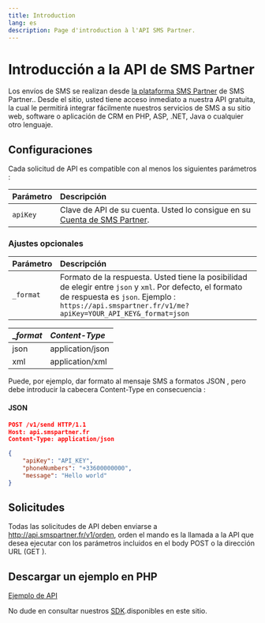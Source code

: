 ```yaml
---
title: Introduction
lang: es
description: Page d'introduction à l'API SMS Partner.
---
```


# Introducción a la API de SMS Partner

Los envíos de SMS se realizan desde [la plataforma SMS Partner](https://www.smspartner.fr/api-sms/) de SMS Partner.. Desde el sitio, usted tiene acceso inmediato a nuestra API gratuita, la cual le permitirá integrar fácilmente nuestros servicios de SMS a su sitio web, software o aplicación de CRM en PHP, ASP, .NET, Java o cualquier otro lenguaje.


## Configuraciones

Cada solicitud de API es compatible con al menos los siguientes parámetros :

| Parámetro | Descripción |
|:-----------|:-------------|
| `apiKey`  |  Clave de API de su cuenta. Usted lo consigue en su  [Cuenta de SMS Partner](https://my.smspartner.fr/connexion). |

### Ajustes opcionales

| Parámetro | Descripción |
|:-----------|:-------------|
| `_format` | Formato de la respuesta. Usted tiene la posibilidad de elegir entre `json` y `xml`. Por defecto, el formato de respuesta es  `json`. Ejemplo : `https://api.smspartner.fr/v1/me?apiKey=YOUR_API_KEY&_format=json` |


| __format_ | _Content-Type_ |
| :--------------- |:---------------|
| json  | application/json |
| xml | application/xml |

Puede, por ejemplo, dar formato al mensaje SMS a formatos JSON , pero debe introducir la cabecera Content-Type en consecuencia :

#### JSON

```json
POST /v1/send HTTP/1.1
Host: api.smspartner.fr
Content-Type: application/json

{
    "apiKey": "API_KEY",
    "phoneNumbers": "+33600000000",
    "message": "Hello world"
}
```

## Solicitudes
Todas las solicitudes de API deben enviarse a http://api.smspartner.fr/v1/orden, orden el mando es la llamada a la API que desea ejecutar con los parámetros incluidos en el body POST o la dirección URL (GET ).


## Descargar un ejemplo en PHP

 <a href="https://github.com/smspartnerfr/SMS-API-PHP" class="btn btn-success btn-sm text-white">Ejemplo de API</a>


No dude en consultar nuestros [SDK](https://docpartner.dev/sdks).disponibles en este sitio.

